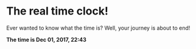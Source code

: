 # The real time clock!

Ever wanted to know what the time is? Well, your journey is about to end!

**The time is Dec 01, 2017, 22:43**